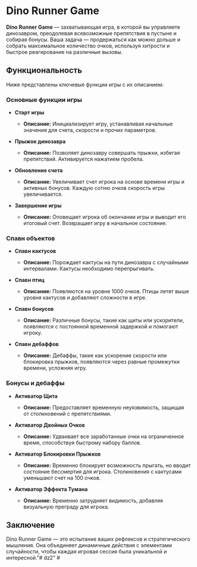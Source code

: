 # Dino Runner Game

**Dino Runner Game** — захватывающая игра, в которой вы управляете динозавром, преодолевая всевозможные препятствия в пустыне и собирая бонусы. Ваша задача — продержаться как можно дольше и собрать максимальное количество очков, используя хитрости и быстрое реагирование на различные вызовы.

## Функциональность

Ниже представлены ключевые функции игры с их описанием:

### Основные функции игры

- **Старт игры**
  - **Описание:** Инициализирует игру, устанавливая начальные значения для счета, скорости и прочих параметров.
  
- **Прыжок динозавра**
  - **Описание:** Позволяет динозавру совершать прыжки, избегая препятствий. Активируется нажатием пробела.
  
- **Обновление счета**
  - **Описание:** Увеличивает счет игрока на основе времени игры и активных бонусов. Каждую сотню очков скорость игры увеличивается.
  
- **Завершение игры**
  - **Описание:** Оповещает игрока об окончании игры и выводит его итоговый счет. Возвращает игру в начальное состояние.

### Спавн объектов

- **Спавн кактусов**
  - **Описание:** Порождает кактусы на пути динозавра с случайными интервалами. Кактусы необходимо перепрыгивать.
  
- **Спавн птиц**
  - **Описание:** Появляются на уровне 1000 очков. Птицы летят выше уровня кактусов и добавляют сложности в игре.
  
- **Спавн бонусов**
  - **Описание:** Различные бонусы, такие как щиты или ускорители, появляются с постоянной временной задержкой и помогают игроку.
  
- **Спавн дебаффов**
  - **Описание:** Дебаффы, такие как ускорение скорости или блокировка прыжков, появляются через равные промежутки времени, усложняя игру.

### Бонусы и дебаффы

- **Активатор Щита**
  - **Описание:** Предоставляет временную неуязвимость, защищая от столкновений с препятствиями.
  
- **Активатор Двойных Очков**
  - **Описание:** Удваивает все заработанные очки на ограниченное время, способствуя быстрому набору баллов.
  
- **Активатор Блокировки Прыжков**
  - **Описание:** Временно блокирует возможность прыгать, но вводит состояние бессмертия для игрока. Столкновения с кактусами уменьшают счет на 100 очков.

- **Активатор Эффекта Тумана**
  - **Описание:** Временно затрудняет видимость, добавляя визуальную преграду для игрока.

## Заключение

Dino Runner Game — это испытание ваших рефлексов и стратегического мышления. Она объединяет динамичные действия с элементами случайности, чтобы каждая игровая сессия была уникальной и интересной."# dz2" #
